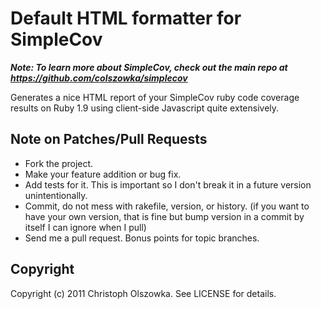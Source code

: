 Default HTML formatter for SimpleCov
====================================

***Note: To learn more about SimpleCov, check out the main repo at https://github.com/colszowka/simplecov***

Generates a nice HTML report of your SimpleCov ruby code coverage results on Ruby 1.9 using client-side Javascript
quite extensively.


Note on Patches/Pull Requests
-----------------------------

* Fork the project.
* Make your feature addition or bug fix.
* Add tests for it. This is important so I don't break it in a
  future version unintentionally.
* Commit, do not mess with rakefile, version, or history.
  (if you want to have your own version, that is fine but bump version in a commit by itself I can ignore when I pull)
* Send me a pull request. Bonus points for topic branches.

Copyright
---------

Copyright (c) 2011 Christoph Olszowka. See LICENSE for details.

